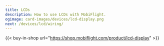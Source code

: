 ```yaml
---
title: LCDs
description: How to use LCDs with MobiFlight.
ogimage: card-images/devices/lcd-display.png
next: /devices/lcd/wiring/
---
```


{{< buy-in-shop url="https://shop.mobiflight.com/product/lcd-display" >}}
